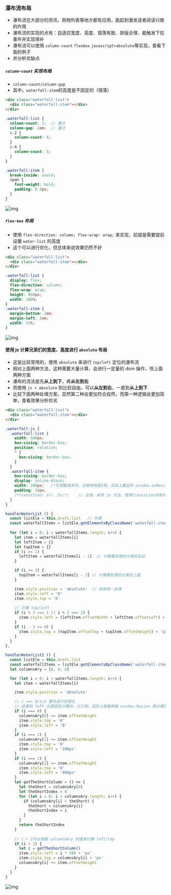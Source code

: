 ### 瀑布流布局

* 瀑布流在大部分的资讯、购物列表等地方都有应用，能起到激发读者阅读兴致的作用
* 瀑布流的实现的点有：自适应宽度、高度、错落有致、排版合理、能触发下拉事件并实现填补
* 瀑布流可以使用 `column-count` `flexbox` `javascript+absolute`等实现，查看下面的例子
* 并分析优缺点

##### `column-count` 实现布局

* `column-count/column-gap`
* 其中，`waterfall-item`的高度是不固定的（错落）

```html
<div class="waterfall-list">
  <div class="waterfall-item"></div>
</div>
```

```scss
.waterfall-list {
  column-count: 3;  // 重点
  column-gap: 2em;  // 重点
  &-2 {
    column-count: 4;
  }
  &-4 {
    column-count: 5;
  }
}

.waterfall-item {
  break-inside: avoid;
  span {
    font-weight: bold;
    padding: 0 8px;
  }
}
```
![img](../assets/waterfall-1.gif)

##### `flex-box` 布局

* 使用 `flex-direction: column; flex-wrap: wrap;` 来实现，前提是需要提前设置 `water-list` 的高度
* 这个可以进行优化，但总体来说效果仍然不好

```html
<div class="waterfall-list">
  <div class="waterfall-item"></div>
</div>
```

```scss
.waterfall-list {
  display: flex;
  flex-direction: column;
  flex-wrap: wrap;
  height: 800px;
  width: 100%;
}
.waterfall-item {
  margin-bottom: 2em;
  margin-left: 1em;
  width: 33%;
}
```

![img](../assets/water-fall-flex.gif)


#### 使用 js 计算兄弟们的宽度、高度进行 `absolute` 布局

* 这是比较常用的，使用 `absolute` 来进行 `top/left` 定位的瀑布流
* 相对上面两种方法，这种需要大量计算，会进行一定量的 dom 操作，但上面两种方案
* 瀑布的流法是先**从上到下**，再**从左到右**
* 而使用 `js + absolute` 则比较自由，可以**从左到右**，一直到**从上到下**
* 比较下面两种处理方案，显然第二种会更加符合自然，而第一种逻辑会更加简单，查看效果分析优劣

```html
<div class="waterfall-list">
  <div class="waterfall-item"></div>
</div>
```

```scss
.waterfall-js {
  .waterfall-list {
    width: 600px;
    box-sizing: border-box;
    position: relative;
    * {
      box-sizing: border-box;
    }
  }
  .waterfall-item {
    box-sizing: border-box;
    display: inline-block;
    width: 200px;   /*可调整成多列，这里举例是3例，实际上要监听 window.onResize 来监听宽度进行多列少列的调整*/
    padding: 10px;
    /*transition: all .5s;*/    // 注意，采用 js 方法，使用transition会有问题，因为 transition 会开展动画，然后无法正常获取兄弟们的 left/top
  }
}
```

```js
handlerWaterList () {
  const listEle = this.$refs.list   // 列表
  const waterfallItems = listEle.getElementsByClassName('waterfall-item')  // 子元素们
  
  for (let i = 0; i < waterfallItems.length; i++) {
    let item = waterfallItems[i]
    let leftItem = {}
    let topItem = {}
    if (i >= 1) {
      leftItem = waterfallItems[i - 1]  // 计算要处理的元素的左边
    }

    if (i >= 3) {
      topItem = waterfallItems[i - 3] // 计算要处理的元素的上面
    }

    item.style.position = 'absolute'  // 先做统一处理
    item.style.left = '0'
    item.style.top = '0'
    
    // 计算 top/left
    if (i % 3 === 1 || i % 3 === 2) {
      item.style.left = (leftItem.offsetWidth + leftItem.offsetLeft) + 'px'   
    }
    if (i - 3 >= 0) {
      item.style.top = (topItem.offsetTop + topItem.offsetHeight) + 'px'
    }
  }
},

handlerWaterList2 () {
  const listEle = this.$refs.list
  const waterfallItems = listEle.getElementsByClassName('waterfall-item')
  let columnsAry = [0, 0, 0]

  for (let i = 0; i < waterfallItems.length; i++) {
    let item = waterfallItems[i]

    item.style.position = 'absolute'

    // i === 0/1/2 要先进行初使化
    // 这里的 left 也是固定计算的，分三例，实际上需要根据 window.Resize 来计算列数跟宽数
    if (i === 0) {
      columnsAry[0] += item.offsetHeight
      item.style.top = '0'
      item.style.left = '0'
    }
    if (i === 1) {
      columnsAry[1] += item.offsetHeight
      item.style.top = '0'
      item.style.left = '200px'
    }
    if (i === 2) {
      columnsAry[2] += item.offsetHeight
      item.style.top = '0'
      item.style.left = '400px'
    }
    let getTheShortColumn = () => {
      let theShort = columnsAry[0]
      let theShortIndex = 0
      for (let i = 0; i < columnsAry.length; i++) {
        if (columnsAry[i] < theShort) {
          theShort = columnsAry[i]
          theShortIndex = i
        }
      }
      return theShortIndex
    }
    
    // i > 2可以根据 columnsAry 的值来计算 left/top
    if (i > 2) {
      let i = getTheShortColumn()
      item.style.left = i * 200 + 'px'
      item.style.top = columnsAry[i] + 'px'
      columnsAry[i] += item.offsetHeight
    }
  }
}
```

![img](../assets/water-fall-absolute.gif)
